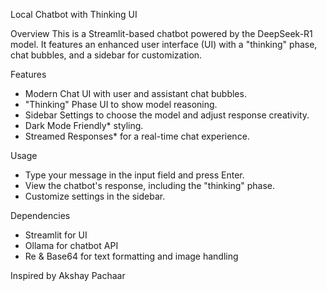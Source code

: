  Local Chatbot with Thinking UI

 Overview
This is a Streamlit-based chatbot powered by the DeepSeek-R1 model. It features an enhanced user interface (UI) with a "thinking" phase, chat bubbles, and a sidebar for customization.

 Features
- Modern Chat UI with user and assistant chat bubbles.
- "Thinking" Phase UI to show model reasoning.
- Sidebar Settings to choose the model and adjust response creativity.
- Dark Mode Friendly* styling.
- Streamed Responses* for a real-time chat experience.


Usage
- Type your message in the input field and press Enter.
- View the chatbot's response, including the "thinking" phase.
- Customize settings in the sidebar.



 Dependencies
- Streamlit for UI
- Ollama for chatbot API
- Re & Base64 for text formatting and image handling

Inspired by Akshay Pachaar